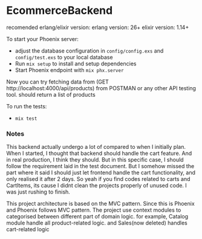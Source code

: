 # EcommerceBackend

recomended erlang/elixir version:
erlang version: 26+
elixir version: 1.14+

To start your Phoenix server: 

  * adjust the database configuration in `config/config.exs` and `config/test.exs` to your local database
  * Run `mix setup` to install and setup dependencies
  * Start Phoenix endpoint with `mix phx.server`

Now you can try fetching data from (GET http://localhost:4000/api/products) from POSTMAN or any other API testing tool. should return a list of products

To run the tests:

  * `mix test`

### Notes

This backend actually undergo a lot of compared to when I initially plan. When I started, I thought that backend should handle the cart feature. And in real production, I think they should. But in this specific case, I should follow the requirement laid in the test document. But I somehow missed the part where it said I should just let frontend handle the cart functionality, and only realised it after 2 days. So yeah if you find codes related to carts and CartItems, its cause I didnt clean the projects properly of unused code. I was just rushing to finish.

This project architecture is based on the MVC pattern. Since this is Phoenix and Phoenix follows MVC pattern.
The project use context modules to categorised between different part of domain logic. for example, Catalog module handle all product-related logic. and Sales(now deleted) handles cart-related logic

